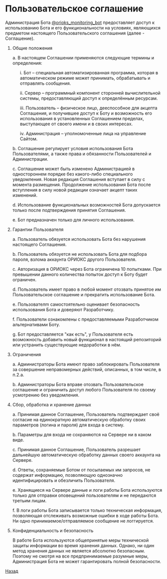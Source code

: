 # Пользовательское соглашение

Администрация Бота [@orioks_monitoring_bot](https://t.me/orioks_monitoring_bot) предоставляет доступ к использованию Бота и его функциональности на условиях, являющихся предметом настоящего Пользовательского соглашения (далее - Соглашение).

1. Общие положения

	a. В настоящем Соглашении применяются следующие термины и определения:
	<ul>
	i. Бот – специальная автоматизированная программа, которая в автоматическом режиме может принимать, обрабатывать и отправлять сообщения.

	ii. Сервер – программный компонент сторонней вычислительной системы, предоставляющий доступ к определённым ресурсам.

	iii. Пользователь – физическое лицо, дееспособное для акцепта Соглашения, и получившее доступ к Боту и возможность его использования в установленных Соглашением пределах, выступающее от своего имени и в своих интересах.
	
	iv. Администрация – уполномоченные лица на управление Сайтом.
	</ul>
	b. Соглашение регулирует условия использования Бота Пользователями, а также права и обязанности Пользователей и Администрации.

	с. Соглашение может быть изменено Администрацией в одностороннем порядке без какого-либо специального уведомления. Новая редакция Соглашения вступает в силу с момента размещения. Продолжение использования Бота после вступления в силу новой редакции означает акцепт таких изменений.

	d. Использование функциональных возможностей Бота допускается только после подтверждения принятия Соглашения.

	e. Бот предназначен только для личного использования.

2. Гарантии Пользователя

	a. Пользователь обязуется использовать Бота без нарушения настоящего Соглашения.
	
	b. Пользователь обязуется не использовать Бота для подбора пароля, взлома аккаунта ОРИОКС другого Пользователя.

	c. Авторизация в ОРИОКС через Бота ограничена 10 попытками. При превышении данного количества попыток доступ к Боту будет ограничен.

	d. Пользователь имеет право в любой момент отозвать принятое им Пользовательское соглашение и прекратить использование Бота. 

	e. Пользователm самостоятельно оценивает безопасность использования Бота и доверяют Разработчику.

	f. Пользователи ознакомлены с предоставляемыми Разработчиком альтернативами Боту.
	
	g. Бот предоставляется "как есть", у Пользователя есть возможность добавить новый функционал в настоящий репозиторий или устранить существующие недоработки в нём.
	
3. Ограничения

	a. Администраторы Бота имеют право заблокировать Пользователя за совершение неправомерных действий, описанных, в том числе, в п.2.a.
	
	b. Администраторы Бота вправе отозвать Пользовательское соглашение и ограничить доступ любого Пользователя по своему усмотрению без уведомления.

4. Сбор, обработка и хранение данных

	a. Принимая данное Соглашение, Пользователь подтверждает своё согласие на единократную автоматическую обработку своих параметров (логина и пароля) для входа в систему.

	b. Параметры для входа не сохраняются на Сервере ни в каком виде.

	c. Принимая данное Соглашение, Пользователь разрешает дальнейшую автоматическую обработку данных своего аккаунта на Сервере.
	
	d. Ответы, сохраняемые Ботом от посылаемых им запросов, не содержат информацию, позволяющую однозначно идентифицировать и обезличить Пользователя.

	e. Хранящиеся на Сервере данные и логи работы Бота используются только для отправки оповещений пользователям и не передаются третьим лицам.

	f. В логи работы Бота записывается только техническая информация, позволяющая отслеживать возможные ошибки в ходе работы Бота. Ни одно принимаемое/отправляемое сообщение не логгируется.


5. Конфиденциальность и безопасность

	В работе Бота используются общепринятые меры технической защиты информации во время хранения данных. Однако, ни один метод хранения данных не является абсолютно безопасным. Поэтому не смотря на все предпринимаемые разумные меры, Администрация Бота не может гарантировать полной безопасности.

[Назад](./)
